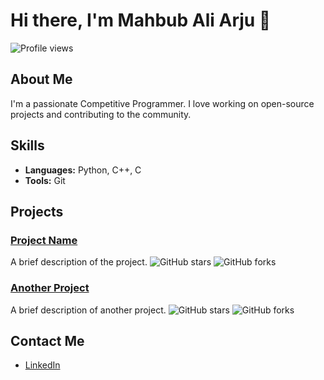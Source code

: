 # Hi there, I'm Mahbub Ali Arju 👋

![Profile views](https://komarev.com/ghpvc/?username=yourusername&color=blue)

## About Me
I'm a passionate Competitive Programmer. I love working on open-source projects and contributing to the community.

## Skills
- **Languages:** Python, C++, C
- **Tools:** Git

## Projects
### [Project Name](https://github.com/yourusername/projectname)
A brief description of the project. ![GitHub stars](https://img.shields.io/github/stars/yourusername/projectname) ![GitHub forks](https://img.shields.io/github/forks/yourusername/projectname)

### [Another Project](https://github.com/yourusername/anotherproject)
A brief description of another project. ![GitHub stars](https://img.shields.io/github/stars/yourusername/anotherproject) ![GitHub forks](https://img.shields.io/github/forks/yourusername/anotherproject)

## Contact Me
- [LinkedIn](https://www.linkedin.com/in/mahbub-ali-arju-5921411ab/)

